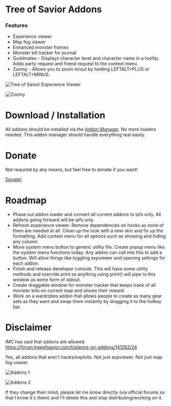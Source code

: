 # Tree of Savior Addons

### Features

* Experience viewer
* Map fog viewer
* Enhanced monster frames
* Monster kill tracker for journal
* Guildmates - Displays character level and character name in a tooltip. Adds party request and friend request to the context menu.
* Zoomy - Allows you to zoom in/out by holding LEFTALT+PLUS or LEFTALT+MINUS.

![Tree of Savior Experience Viewer](http://i.imgur.com/z8xXMvA.jpg)

![Zoomy](http://i.imgur.com/brIjyQ4.jpg)

# Download / Installation

All addons should be installed via the [Addon Manager](https://github.com/Excrulon/Tree-of-Savior-Addon-Manager). No more loaders needed. This addon manager should handle everything real easily.

# Donate

Not required by any means, but feel free to donate if you want!

[Donate!](https://www.paypal.com/cgi-bin/webscr?cmd=_s-xclick&hosted_button_id=6JBF88ZAUCD34)

# Roadmap

* Phase out addon loader and convert all current addons to ipfs only. All addons going forward will be ipfs only.
* Refresh experience viewer. Remove dependencies on hooks as none of them are needed at all. Clean up the look with a new skin and fix up the formatting. Add context menu for all options such as showing and hiding any column.
* Move system menu button to generic utility file. Create popup menu like the system menu functions today. Any addon can call into this to add a button. Will allow things like toggling expviewer and opening settings for each addon.
* Finish and release developer console. This will have some utility methods and override print so anything using print() will pipe to this window as some form of stdout.
* Create draggable window for monster tracker that keeps track of all monster kills on current map and shows their reward.
* Work on a wardrobes addon that allows people to create as many gear sets as they want and swap them instantly by dragging it to the hotkey bar.

# Disclaimer

IMC has said that addons are allowed. https://forum.treeofsavior.com/t/stance-on-addons/141262/24

Yes, all addons that aren't hacks/exploits. Not just expviewer. Not just map fog viewer.

![Addons 1](http://i.imgur.com/oJ4B99B.png)

![Addons 2](http://i.imgur.com/rxLmSoa.png)

If they change their mind, please let me know directly (via official forums so that I know it's them) and I'll delete this and stop distributing/working on it.

